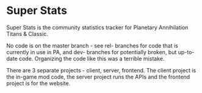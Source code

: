 # Super Stats

Super Stats is the community statistics tracker for Planetary Annihilation Titans & Classic.

No code is on the master branch - see rel- branches for code that is currently in use in PA, and dev- branches for potentially broken, but up-to-date code. Organizing the code like this was a terrible mistake.

There are 3 separate projects - client, server, frontend. The client project is the in-game mod code, the server project runs the APIs and the frontend project is for the website.
